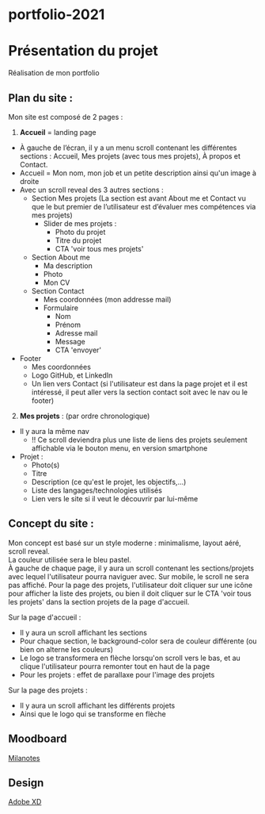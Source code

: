 # portfolio-2021

# Présentation du projet

Réalisation de mon portfolio

## Plan du site :

Mon site est composé de 2 pages :
1) **Accueil** = landing page 
  - À gauche de l’écran, il y a un menu scroll contenant les différentes sections : Accueil, Mes projets (avec tous mes projets), À propos et Contact.
  - Accueil = Mon nom, mon job et un petite description ainsi qu'un image à droite
  - Avec un scroll reveal des 3 autres sections :
    - Section Mes projets (La section est avant About me et Contact vu que le but premier de l’utilisateur est d’évaluer mes compétences via mes projets)
      - Slider de mes projets :
        - Photo du projet
        - Titre du projet
        - CTA 'voir tous mes projets'
    - Section About me 
      - Ma description
      - Photo
      - Mon CV
    - Section Contact
      - Mes coordonnées (mon addresse mail)
      - Formulaire
        - Nom
        - Prénom
        - Adresse mail
        - Message
        - CTA 'envoyer'
  - Footer 
    - Mes coordonnées
    - Logo GitHub, et LinkedIn
    - Un lien vers Contact (si l'utilisateur est dans la page projet et il est intéressé, il peut aller vers la section contact soit avec le nav ou le footer)
2) **Mes projets** : (par ordre chronologique)
  - Il y aura la même nav
    - !! Ce scroll deviendra plus une liste de liens des projets seulement affichable via le bouton menu, en version smartphone
  - Projet : 
    - Photo(s)
    - Titre
    - Description (ce qu'est le projet, les objectifs,...)
    - Liste des langages/technologies utilisés
    - Lien vers le site si il veut le découvrir par lui-même

## Concept du site :

Mon concept est basé sur un style moderne : minimalisme, layout aéré, scroll reveal.\
La couleur utilisée sera le bleu pastel.\
À gauche de chaque page, il y aura un scroll contenant les sections/projets avec lequel l'utilisateur pourra naviguer avec.
Sur mobile, le scroll ne sera pas affiché. Pour la page des projets, l'utilisateur doit cliquer sur une icône pour afficher la liste des projets, ou bien il doit cliquer sur le CTA 'voir tous les projets' dans la section projets de la page d'accueil.

Sur la page d'accueil : 
- Il y aura un scroll affichant les sections
- Pour chaque section, le background-color sera de couleur différente (ou bien on alterne les couleurs)
- Le logo se transformera en flèche lorsqu'on scroll vers le bas, et au clique l'utilisateur pourra remonter tout en haut de la page
- Pour les projets : effet de parallaxe pour l'image des projets

Sur la page des projets :
- Il y aura un scroll affichant les différents projets
- Ainsi que le logo qui se transforme en flèche



## Moodboard 
[Milanotes](https://app.milanote.com/1Ld18e1eatdvwF?p=WAG0MrIihV0)

## Design

[Adobe XD](https://xd.adobe.com/view/33135496-76f5-445c-8826-2efb4802318b-6640/)

